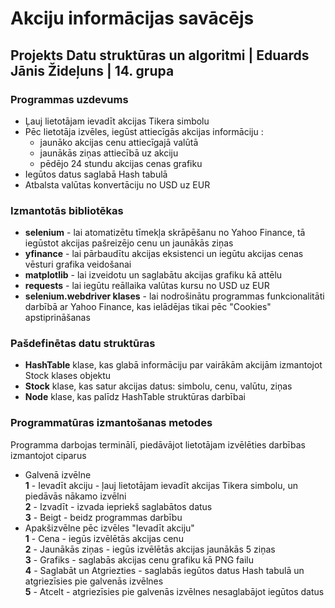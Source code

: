 # Akciju informācijas savācējs
## Projekts Datu struktūras un algoritmi | Eduards Jānis Žideļuns | 14. grupa
### Programmas uzdevums
- Ļauj lietotājam ievadīt akcijas Tikera simbolu
- Pēc lietotāja izvēles, iegūst attiecīgās akcijas informāciju :
  * jaunāko akcijas cenu attiecīgajā valūtā
  * jaunākās ziņas attiecībā uz akciju
  * pēdējo 24 stundu akcijas cenas grafiku
- Iegūtos datus saglabā Hash tabulā
- Atbalsta valūtas konvertāciju no USD uz EUR 
### Izmantotās bibliotēkas
* **selenium** - lai atomatizētu tīmekļa skrāpēšanu no Yahoo Finance, tā iegūstot akcijas pašreizējo cenu un jaunākās ziņas
* **yfinance** - lai pārbaudītu akcijas eksistenci un iegūtu akcijas cenas vēsturi grafika veidošanai
* **matplotlib** - lai izveidotu un saglabātu akcijas grafiku kā attēlu
* **requests** -  lai iegūtu reāllaika valūtas kursu no USD uz EUR
* **selenium.webdriver klases** - lai nodrošinātu programmas funkcionalitāti darbībā ar Yahoo Finance, kas ielādējas tikai pēc "Cookies" apstiprināšanas
### Pašdefinētas datu struktūras
* **HashTable** klase, kas glabā informāciju par vairākām akcijām izmantojot Stock klases objektu
* **Stock** klase, kas satur akcijas datus: simbolu, cenu, valūtu, ziņas
* **Node** klase, kas palīdz HashTable struktūras darbībai
### Programmatūras izmantošanas metodes
Programma darbojas terminālī, piedāvājot lietotājam izvēlēties darbības izmantojot ciparus
- Galvenā izvēlne  
  **1** - Ievadīt akciju - ļauj lietotājam ievadīt akcijas Tikera simbolu, un piedāvās nākamo izvēlni  
  **2** - Izvadīt - izvada iepriekš saglabātos datus  
  **3** - Beigt - beidz programmas darbību  
- Apakšizvēlne pēc izvēles "Ievadīt akciju"  
  **1** - Cena - iegūs izvēlētās akcijas cenu  
  **2** - Jaunākās ziņas - iegūs izvēlētās akcijas jaunākās 5 ziņas  
  **3** - Grafiks - saglabās akcijas cenu grafiku kā PNG failu  
  **4** - Saglabāt un Atgriezties - saglabās iegūtos datus Hash tabulā un atgriezīsies pie galvenās izvēlnes  
  **5** - Atcelt - atgriezīsies pie galvenās izvēlnes nesaglabājot iegūtos datus  
